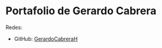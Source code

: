 # Portafolio de Gerardo Cabrera

Redes:
* GitHub: [GerardoCabreraH](https://github.com/GerardoCabreraH)